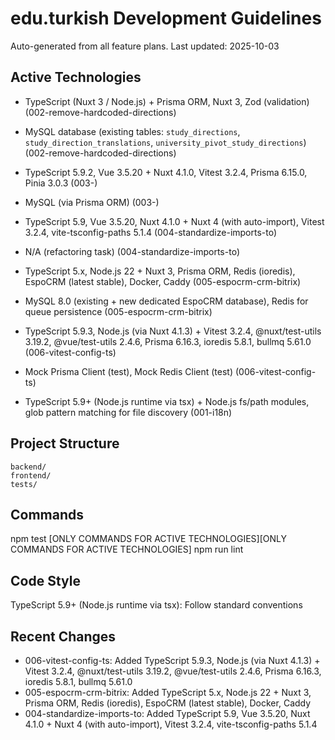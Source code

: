 # edu.turkish Development Guidelines

Auto-generated from all feature plans. Last updated: 2025-10-03

## Active Technologies

- TypeScript (Nuxt 3 / Node.js) + Prisma ORM, Nuxt 3, Zod (validation) (002-remove-hardcoded-directions)
- MySQL database (existing tables: `study_directions`, `study_direction_translations`, `university_pivot_study_directions`) (002-remove-hardcoded-directions)
- TypeScript 5.9.2, Vue 3.5.20 + Nuxt 4.1.0, Vitest 3.2.4, Prisma 6.15.0, Pinia 3.0.3 (003-)
- MySQL (via Prisma ORM) (003-)
- TypeScript 5.9, Vue 3.5.20, Nuxt 4.1.0 + Nuxt 4 (with auto-import), Vitest 3.2.4, vite-tsconfig-paths 5.1.4 (004-standardize-imports-to)
- N/A (refactoring task) (004-standardize-imports-to)
- TypeScript 5.x, Node.js 22 + Nuxt 3, Prisma ORM, Redis (ioredis), EspoCRM (latest stable), Docker, Caddy (005-espocrm-crm-bitrix)
- MySQL 8.0 (existing + new dedicated EspoCRM database), Redis for queue persistence (005-espocrm-crm-bitrix)
- TypeScript 5.9.3, Node.js (via Nuxt 4.1.3) + Vitest 3.2.4, @nuxt/test-utils 3.19.2, @vue/test-utils 2.4.6, Prisma 6.16.3, ioredis 5.8.1, bullmq 5.61.0 (006-vitest-config-ts)
- Mock Prisma Client (test), Mock Redis Client (test) (006-vitest-config-ts)

- TypeScript 5.9+ (Node.js runtime via tsx) + Node.js fs/path modules, glob pattern matching for file discovery (001-i18n)

## Project Structure

```
backend/
frontend/
tests/
```

## Commands

npm test [ONLY COMMANDS FOR ACTIVE TECHNOLOGIES][ONLY COMMANDS FOR ACTIVE TECHNOLOGIES] npm run lint

## Code Style

TypeScript 5.9+ (Node.js runtime via tsx): Follow standard conventions

## Recent Changes

- 006-vitest-config-ts: Added TypeScript 5.9.3, Node.js (via Nuxt 4.1.3) + Vitest 3.2.4, @nuxt/test-utils 3.19.2, @vue/test-utils 2.4.6, Prisma 6.16.3, ioredis 5.8.1, bullmq 5.61.0
- 005-espocrm-crm-bitrix: Added TypeScript 5.x, Node.js 22 + Nuxt 3, Prisma ORM, Redis (ioredis), EspoCRM (latest stable), Docker, Caddy
- 004-standardize-imports-to: Added TypeScript 5.9, Vue 3.5.20, Nuxt 4.1.0 + Nuxt 4 (with auto-import), Vitest 3.2.4, vite-tsconfig-paths 5.1.4

<!-- MANUAL ADDITIONS START -->
<!-- MANUAL ADDITIONS END -->
